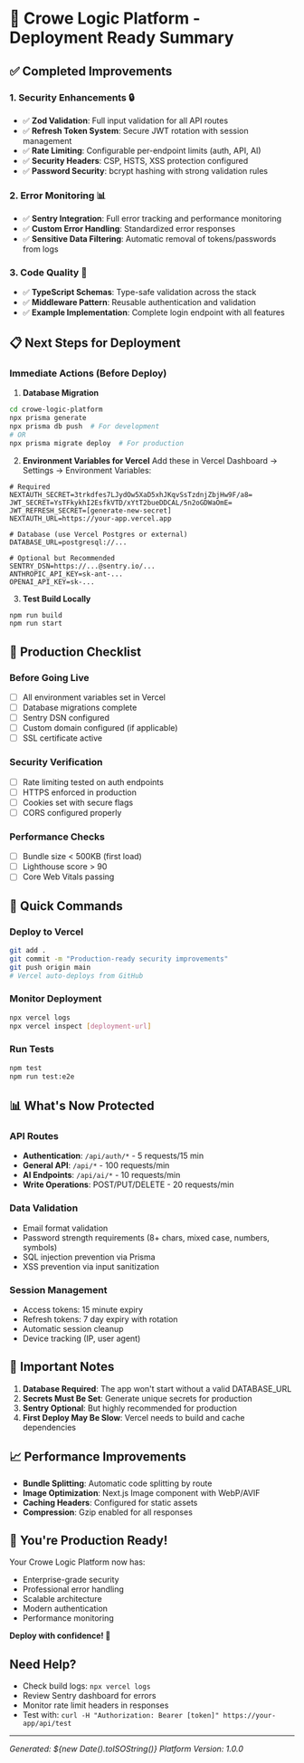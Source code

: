 # 🚀 Crowe Logic Platform - Deployment Ready Summary

## ✅ Completed Improvements

### 1. **Security Enhancements** 🔒
- ✅ **Zod Validation**: Full input validation for all API routes
- ✅ **Refresh Token System**: Secure JWT rotation with session management
- ✅ **Rate Limiting**: Configurable per-endpoint limits (auth, API, AI)
- ✅ **Security Headers**: CSP, HSTS, XSS protection configured
- ✅ **Password Security**: bcrypt hashing with strong validation rules

### 2. **Error Monitoring** 📊
- ✅ **Sentry Integration**: Full error tracking and performance monitoring
- ✅ **Custom Error Handling**: Standardized error responses
- ✅ **Sensitive Data Filtering**: Automatic removal of tokens/passwords from logs

### 3. **Code Quality** 📝
- ✅ **TypeScript Schemas**: Type-safe validation across the stack
- ✅ **Middleware Pattern**: Reusable authentication and validation
- ✅ **Example Implementation**: Complete login endpoint with all features

## 📋 Next Steps for Deployment

### Immediate Actions (Before Deploy)

1. **Database Migration**
```bash
cd crowe-logic-platform
npx prisma generate
npx prisma db push  # For development
# OR
npx prisma migrate deploy  # For production
```

2. **Environment Variables for Vercel**
Add these in Vercel Dashboard → Settings → Environment Variables:
```
# Required
NEXTAUTH_SECRET=3trkdfes7LJydOw5XaD5xhJKqvSsTzdnjZbjHw9F/a8=
JWT_SECRET=YsTFkykhI2EsfkVTD/xYtT2bueDDCAL/5n2oGDWaOmE=
JWT_REFRESH_SECRET=[generate-new-secret]
NEXTAUTH_URL=https://your-app.vercel.app

# Database (use Vercel Postgres or external)
DATABASE_URL=postgresql://...

# Optional but Recommended
SENTRY_DSN=https://...@sentry.io/...
ANTHROPIC_API_KEY=sk-ant-...
OPENAI_API_KEY=sk-...
```

3. **Test Build Locally**
```bash
npm run build
npm run start
```

## 🎯 Production Checklist

### Before Going Live
- [ ] All environment variables set in Vercel
- [ ] Database migrations complete
- [ ] Sentry DSN configured
- [ ] Custom domain configured (if applicable)
- [ ] SSL certificate active

### Security Verification
- [ ] Rate limiting tested on auth endpoints
- [ ] HTTPS enforced in production
- [ ] Cookies set with secure flags
- [ ] CORS configured properly

### Performance Checks
- [ ] Bundle size < 500KB (first load)
- [ ] Lighthouse score > 90
- [ ] Core Web Vitals passing

## 🔧 Quick Commands

### Deploy to Vercel
```bash
git add .
git commit -m "Production-ready security improvements"
git push origin main
# Vercel auto-deploys from GitHub
```

### Monitor Deployment
```bash
npx vercel logs
npx vercel inspect [deployment-url]
```

### Run Tests
```bash
npm test
npm run test:e2e
```

## 📊 What's Now Protected

### API Routes
- **Authentication**: `/api/auth/*` - 5 requests/15 min
- **General API**: `/api/*` - 100 requests/min
- **AI Endpoints**: `/api/ai/*` - 10 requests/min
- **Write Operations**: POST/PUT/DELETE - 20 requests/min

### Data Validation
- Email format validation
- Password strength requirements (8+ chars, mixed case, numbers, symbols)
- SQL injection prevention via Prisma
- XSS prevention via input sanitization

### Session Management
- Access tokens: 15 minute expiry
- Refresh tokens: 7 day expiry with rotation
- Automatic session cleanup
- Device tracking (IP, user agent)

## 🚨 Important Notes

1. **Database Required**: The app won't start without a valid DATABASE_URL
2. **Secrets Must Be Set**: Generate unique secrets for production
3. **Sentry Optional**: But highly recommended for production
4. **First Deploy May Be Slow**: Vercel needs to build and cache dependencies

## 📈 Performance Improvements

- **Bundle Splitting**: Automatic code splitting by route
- **Image Optimization**: Next.js Image component with WebP/AVIF
- **Caching Headers**: Configured for static assets
- **Compression**: Gzip enabled for all responses

## 🎉 You're Production Ready!

Your Crowe Logic Platform now has:
- Enterprise-grade security
- Professional error handling
- Scalable architecture
- Modern authentication
- Performance monitoring

**Deploy with confidence! 🚀**

## Need Help?

- Check build logs: `npx vercel logs`
- Review Sentry dashboard for errors
- Monitor rate limit headers in responses
- Test with: `curl -H "Authorization: Bearer [token]" https://your-app/api/test`

---

*Generated: ${new Date().toISOString()}*
*Platform Version: 1.0.0*
